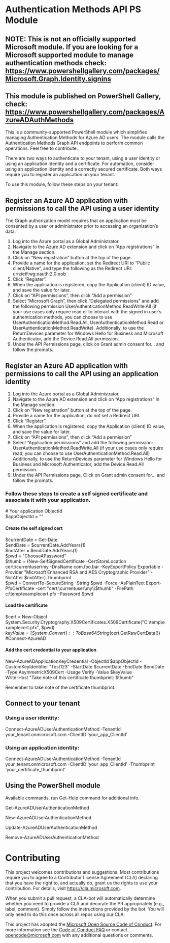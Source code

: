 ﻿# Authentication Methods API PS Module

## NOTE: This is not an officially supported Microsoft module. If you are looking for a Microsoft supported module to manage authentication methods check: https://www.powershellgallery.com/packages/Microsoft.Graph.Identity.signins

## This module is published on PowerShell Gallery, check: https://www.powershellgallery.com/packages/AzureADAuthMethods

This is a community-supported PowerShell module which simplifies managing Authentication Methods for Azure AD users. The module calls the Authentication Methods Graph API endpoints to perform common operations. Feel free to contribute.

There are two ways to authenticate to your tenant, using a user identity or using an application identity and a certificate. For automation, consider using an application identity and a correctly secured certificate.
Both ways require you to register an application on your tenant.

To use this module, follow these steps on your tenant:


## Register an Azure AD application with permissions to call the API using a user identity

The Graph authorization model requires that an application must be consented by a user or administrator prior to accessing an organization’s data.  
1.	Log into the Azure portal as a Global Administrator.
2.	Navigate to the Azure AD extension and click on “App registrations” in the Manage section.
3.	Click on “New registration” button at the top of the page.
4.	Provide a name for the application, set the Redirect URI to “Public client/Native”, and type the following as the Redirect URI:
urn:ietf:wg:oauth:2.0:oob
5.	Click “Register”.
6.	When the application is registered, copy the Application (client) ID value, and save the value for later.
7.	Click on “API permissions”, then click “Add a permission”
8.	Select “Microsoft Graph”, then click “Delegated permissions” and add the following permission
UserAuthenticationMethod.ReadWrite.All (if your use cases only require read or to interact with the signed in user’s authentication methods, you can choose to use UserAuthenticationMethod.Read.All, UserAuthenticationMethod.Read or UserAuthenticationMethod.ReadWrite).
Additionally, to use the ReturnDevices parameter for Windows Hello for Business and Microsoft Authenticator, add the Device.Read.All permission.
9.	Under the API Permissions page, click on Grant admin consent for… and follow the prompts.


## Register an Azure AD application with permissions to call the API using an application identity

1.	Log into the Azure portal as a Global Administrator.
2.	Navigate to the Azure AD extension and click on “App registrations” in the Manage section.
3.	Click on “New registration” button at the top of the page.
4.	Provide a name for the application, do not set a Redirect URI.
5.	Click “Register”.
6.	When the application is registered, copy the Application (client) ID value, and save the value for later.
7.	Click on “API permissions”, then click “Add a permission”
8.	 Select “Application permissions” and add the following permission:
UserAuthenticationMethod.ReadWrite.All (if your use cases only require read, you can choose to use UserAuthenticationMethod.Read.All)
Additionally, to use the ReturnDevices parameter for Windows Hello for Business and Microsoft Authenticator, add the Device.Read.All permission.
9.	Under the API Permissions page, Click on Grant admin consent for… and follow the prompts.

### Follow these steps to create a self signed certificate and associate it with your application.

\# Your application ObjectId  
$appObjectId = ""

#### Create the self signed cert
$currentDate = Get-Date  
$endDate = $currentDate.AddYears(1)  
$notAfter = $endDate.AddYears(1)  
$pwd = "ChooseAPassword"  
$thumb = (New-SelfSignedCertificate -CertStoreLocation cert:\currentuser\my -DnsName com.foo.bar -KeyExportPolicy Exportable -Provider "Microsoft Enhanced RSA and AES Cryptographic Provider" -NotAfter $notAfter).Thumbprint  
$pwd = ConvertTo-SecureString -String $pwd -Force -AsPlainText  
Export-PfxCertificate -cert "cert:\currentuser\my\\$thumb" -FilePath c:\temp\examplecert.pfx -Password $pwd  

#### Load the certificate
$cert = New-Object System.Security.Cryptography.X509Certificates.X509Certificate("C:\temp\examplecert.pfx", $pwd)  
$keyValue = [System.Convert]::ToBase64String($cert.GetRawCertData())  
\#Connect-AzureAD  

#### Add the cert credential to your application
New-AzureADApplicationKeyCredential -ObjectId $appObjectId -CustomKeyIdentifier "Test123" -StartDate $currentDate -EndDate $endDate -Type AsymmetricX509Cert -Usage Verify -Value $keyValue  
Write-Host "Take note of this certificate thumbprint: $thumb"  

Remember to take note of the certificate thumbprint.



## Connect to your tenant

### Using a user identity:

Connect-AzureADUserAuthenticationMethod -TenantId your_tenant.onmicrosoft.com -ClientID 'your_app_ClientId'

### Using an application identity:

Connect-AzureADUserAuthenticationMethod -TenantId your_tenant.onmicrosoft.com -ClientID 'your_app_ClientId'  -Thumbprint 'your_certificate_thumbprint'



 
##   Using the PowerShell module

Available commands, run Get-Help command for additional info.

Get-AzureADUserAuthenticationMethod

New-AzureADUserAuthenticationMethod

Update-AzureADUserAuthenticationMethod

Remove-AzureADUserAuthenticationMethod

# Contributing

This project welcomes contributions and suggestions.  Most contributions require you to agree to a
Contributor License Agreement (CLA) declaring that you have the right to, and actually do, grant us
the rights to use your contribution. For details, visit https://cla.microsoft.com.

When you submit a pull request, a CLA-bot will automatically determine whether you need to provide
a CLA and decorate the PR appropriately (e.g., label, comment). Simply follow the instructions
provided by the bot. You will only need to do this once across all repos using our CLA.

This project has adopted the [Microsoft Open Source Code of Conduct](https://opensource.microsoft.com/codeofconduct/).
For more information see the [Code of Conduct FAQ](https://opensource.microsoft.com/codeofconduct/faq/) or
contact [opencode@microsoft.com](mailto:opencode@microsoft.com) with any additional questions or comments.
